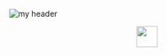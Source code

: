 ![my header](![linkicon](https://github.com/Apeterson405/Apeterson405/assets/164189058/76c764aa-bd44-492b-a606-70de7533e39b)
)


<p align=center
  href="https://www.linkedin.com/in/adrien-peterson-64006b304/"  target="blank" rel="noopenernoreferrer"><img height="38" src="C:\Users\Kia\Downloads\linkicon.png"></a>&nbsp;&nbsp;

</p>
